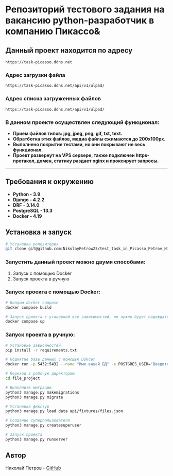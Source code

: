 # Репозиторий тестового задания на вакансию python-разработчик в компанию Пикассо&

## Данный проект находится по адресу 

````
https://task-picasso.ddns.net
````

### Адрес загрузки файла
````
https://task-picasso.ddns.net/api/v1/ulpad/
````

### Адрес списка загруженных файлов 
````
https://task-picasso.ddns.net/api/v1/ulpad/
````

### В данном проекте осуществлен следующий функционал:
- **Прием файлов типов: jpg, jpeg, png, gif, txt, text.**
- **Обратботка этих файлов, медиа файлы сжимаются до 200х100px.**
- **Выполнено покрытие тестами, но они покрывают не весь функционал.**
- **Проект развернут на VPS сервере, также подключен https-протакол, домен, статику раздает nginx и проксирует запросы.**
****

## Требования к окружению

- **Python - 3.9**
- **Django - 4.2.2**
- **DRF - 3.14.0**
- **PostgreSQL - 13.3**
- **Docker - 4.19**

## Установка и запуск

```bash
# Установка репозитория
git clone git@github.com:NikolayPetrow23/test_task_in_Picasso_Petrov_Nikolay.git
```

### Запустить данный проект можно двумя способами:
1. Запуск с помощью Docker
2. Запуск проекта в ручную


### Запуск проекта с помощью Docker:
```bash
# Билдим docker compose
docker compose build
```
```bash
# Запуск проекта с утановкой все зависимостей, но нужно будет подождать!
docker compose up
```

### Запуск проекта в ручную:
```bash
# Установке зависимостей
pip install -r requirements.txt
```

```bash
# Поднятие базы данных с помощью Dokcer
docker run -p 5432:5432 --name "Имя вашей БД" -e POSTGRES_USER="Введите пользователя для БД" -e POSTGRES_PASSWORD="Введите пароль для БД" -e POSTGRES_DB="Имя вашей БД" -d postgres:13.3
```

```bash
# Переход в рабочую директорию
cd file_project
```

```bash
# Выполните миграции
python3 manage.py makemigrations
python3 manage.py migrate
```

```bash
# Установка фикстур
python3 manage.py load data api/fixtures/files.json
```

```bash
# Создание суперпользователя
python3 manage.py createsuperuser
```

```bash
# Запуск проекта
python3 manage.py runserver
```


## Автор
Николай Петров - [GitHub](https://github.com/NikolayPetrow23)